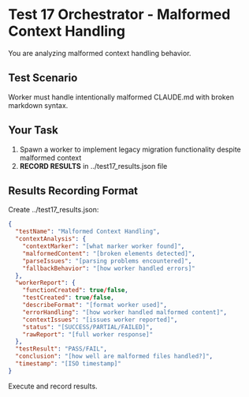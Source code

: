 # Test 17 Orchestrator - Malformed Context Handling

You are analyzing malformed context handling behavior.

## Test Scenario
Worker must handle intentionally malformed CLAUDE.md with broken markdown syntax.

## Your Task
1. Spawn a worker to implement legacy migration functionality despite malformed context
2. **RECORD RESULTS** in ../test17_results.json file

## Results Recording Format
Create ../test17_results.json:
```json
{
  "testName": "Malformed Context Handling",
  "contextAnalysis": {
    "contextMarker": "[what marker worker found]",
    "malformedContent": "[broken elements detected]",
    "parseIssues": "[parsing problems encountered]",
    "fallbackBehavior": "[how worker handled errors]"
  },
  "workerReport": {
    "functionCreated": true/false,
    "testCreated": true/false,
    "describeFormat": "[format worker used]",
    "errorHandling": "[how worker handled malformed content]",
    "contextIssues": "[issues worker reported]",
    "status": "[SUCCESS/PARTIAL/FAILED]",
    "rawReport": "[full worker response]"
  },
  "testResult": "PASS/FAIL",
  "conclusion": "[how well are malformed files handled?]",
  "timestamp": "[ISO timestamp]"
}
```

Execute and record results.